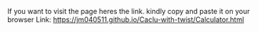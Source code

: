 If you want to visit the page heres the link.
kindly copy and paste it on your browser
Link: https://jm040511.github.io/Caclu-with-twist/Calculator.html
